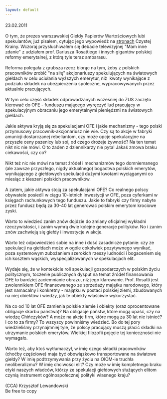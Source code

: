 ```yaml
---
layout: default
---
```


<!--60--><p style="margin: 0px 0px 18px; font-size: 18px; font-family: Helvetica;">
23.02.2011<br><br>O tym, że prezes warszawskiej Giełdy Papierów Wartościowych lubi spekulantów, już pisałem, cytując jego wypowiedź na <a href="http://www.czystakraina.eu/article?Kr%C3%B3tka%20sprzeda%C5%BC%20Polski" title="wypowiedź prezesa GPW">stronach</a> Czystej Krainy. Wczoraj przysłuchiwałem się debacie telewizyjnej "Mam inne zdanie" z udziałem prof. Dariusza Rosattiego i innych gigantów polskiej reformy emerytalnej, z którą tyle teraz ambarasu. <br><br>Reforma polegała z grubsza rzecz biorąc na tym, żeby z polskich pracowników zrobić "na siłę" akcjonariuszy spekulujących na światowych giełdach w celu uciułania wyższych emerytur, niż&nbsp; kwoty wynikające z podziału składek na ubezpieczenia społeczne, wypracowywanych przez aktualnie pracujących.<br><br>W tym celu część składek odprowadzanych wcześniej do ZUS zaczęto kierować do OFE - funduszu mającego wyręczyć lud pracujący w spekulacyjnym obracaniu jego emerytalnymi pieniędzmi na światowych giełdach.<br><br>Jakie aktywa kryją się za spekulacjami OFE i jakie mechanizmy - tego polski przymusowy pracownik-akcjonariusz nie wie. Czy są to akcje w fabryki amunicji dostarczanej rebeliantom, czy może opcje spekulacyjne na przyszłe ceny pszenicy lub soi, od czego drożeje żywność? Na ten temat nikt nic nie mówi. O to żaden z dziennikarzy nie pyta! Jakaś zmowa braku ciekawości, czy co?<br><br>Nikt też nic nie mówi na temat źródeł i mechanizmów tego domniemanego (ale zawsze przyszłego, nigdy aktualnego) bogactwa polskich emerytów, wynikającego z giełdowych spekulacji dużymi kwotami wyciąganymi co miesiąc z kieszeni polskich pracowników.<br><br>A zatem, jakie aktywa stoją za spekulacjami OFE? Co realnego polscy obywatele posiedli w ciągu 10-letnich inwestycji w OFE, poza cyferkami w księgach rachunkowych tego funduszu. Jakie to fabryki czy firmy nabyte przez fundusz będą za 30-40 lat generować polskim emerytom krociowe zyski. <br><br>Warto to wiedzieć zanim znów dojdzie do zmiany oficjalnej wykładni rzeczywistości, i zanim wymrą dwie kolejne generacje polityków. No i zanim znów zachwieją się giełdy i inwestycje w akcje.<br><br>Warto też odpowiedzieć sobie na inne i dość zasadnicze pytanie: czy ze spekulacji na giełdach może w ogóle cokolwiek pozytywnego wynikać, poza systemowym zubożaniem szerokich rzeszy ludności i bogaceniem się ich kosztem wąskich, wyspecjalizowanych w spekulacjach elit.<br><br>Wydaje się, że w kontekście roli spekulacji gospodarczych w polskim życiu politycznym, toczenie publicznych dysput na temat źródeł finansowania OFE to bardziej zaciemnianie obrazu, niż jego klarowanie. Prof. Rosatti jest zwolennikiem OFE finansowanego ze sprzedaży majątku narodowego, który jest namacalny i konkretny - majątku w postaci polskiej ziemi, zbudowanych na niej obiektów i wiedzy, jak te obiekty właściwie wykorzystać. <br><br>Na co od 10 lat OFE zamienia polskie ziemie i obiekty (oraz oprocentowane obligacje skarbu państwa)? Na obligacje państw, które mogą upaść, czy na wiedzę Chińczyków? A może na akcje firm, które mogą za 30 lat nie istnieć? I co to za firmy? To wszyscy powinniśmy wiedzieć. Bo do tej pory wiedzieliśmy przynajmniej tyle, że polscy pracujący muszą płacić składki na utrzymanie polskich emerytów. Wielkiej filozofii pojęcie tej konieczności nie wymagało.<br><br>Warto też, aby ktoś wytłumaczył, w imię czego składki pracowników (choćby częściowe) maja być obowiązkowo transportowane na światowe giełdy? W imię podtrzymywania przy życiu na OIOM-ie truchła neoliberalizmu? W imię chciwości elit? Czy może w imię kompletnego braku etyki naszych władców, którzy ze spekulacji giełdowych służących elitom czynią instrument ogólnospołecznej polityki własnego kraju?<br><br>(CCA) Krzysztof Lewandowski<br>Be free to copy<br></p>